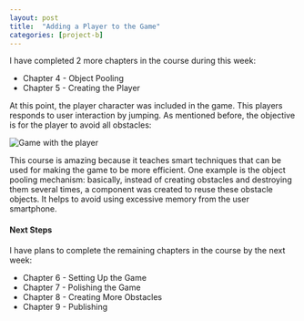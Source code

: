 ```yaml
---
layout: post
title:  "Adding a Player to the Game"
categories: [project-b]
---
```


I have completed 2 more chapters in the course during this week:

* Chapter 4 - Object Pooling
* Chapter 5 - Creating the Player

At this point, the player character was included in the game. This players responds to user interaction by jumping. As mentioned before, the objective is for the player to avoid all obstacles:

<img src="https://jeanpierobom.github.io/assets/images/gif-game-scene-2.gif" alt="Game with the player">

This course is amazing because it teaches smart techniques that can be used for making the game to be more efficient. One example is the object pooling mechanism: basically, instead of creating obstacles and destroying them several times, a component was created to reuse these obstacle objects. It helps to avoid using excessive memory from the user smartphone.

#### Next Steps

I have plans to complete the remaining chapters in the course by the next week:

* Chapter 6 - Setting Up the Game
* Chapter 7 - Polishing the Game
* Chapter 8 - Creating More Obstacles
* Chapter 9 - Publishing





